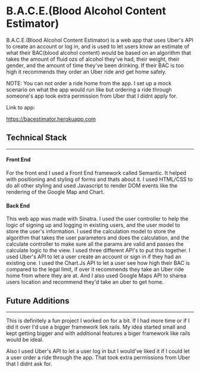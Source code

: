 # B.A.C.E.(Blood Alcohol Content Estimator)

B.A.C.E.(Blood Alcohol Content Estimator) is a web app that uses Uber's API to create an account or log in, and is used to let users know an estimate of what their BAC(blood alcohol content) would be based on an algorithm that takes the amount of fluid ozs of alcohol they've had, their weight, their gender, and the amount of time they've been drinking. If their BAC is too high it recommends they order an Uber ride and get home safely.

NOTE: You can not order a ride home from the app. I set up a mock scenario on what the app would run like but ordering a ride through someone's app took extra permission from Uber that I didnt apply for.

Link to app:

https://bacestimator.herokuapp.com

## Technical Stack
------------------
#### Front End
For the front end I used a Front End framework called Semantic. It helped with positioning and styling of forms and thats about it. I used HTML/CSS to do all other styling and used Javascript to render DOM events like the rendering of the Google Map and Chart.



#### Back End
This web app was made with Sinatra. I used the user controller to help the logic of signing up and logging in existing users, and the user model to store the user's information. I used the calculation model to store the algorithm that takes the user parameters and does the calculation, and the calculate controller to make sure all the params are valid and passes the calculate logic to the view. I used three different API's to put this together. I used Uber's API to let a user create an account or sign in if they had an existing one. I used the Chart.Js API to let a user see how high their BAC is compared to the legal limit, if over it recommends they take an Uber ride home from where they are at. And I also used Google Maps API to sharea users location and recommend they'd take an uber to get home.


## Future Additions
--------------
This is definitely a fun project I worked on for a bit. If I had more time or if I did it over I'd use a bigger framework liek rails. My idea started small and kept getting bigger and with additional features a biger framework like rails would be ideal.

Also I used Uber's API to let a user log in but I would've liked it if I could let a user order a ride through the app. That took extra permissions from Uber that I didnt ask for.

<!--
PSEUDOCODE-------------------
BAC calculator 1 drink = 1.5oz shot of 80 proof liquor 40% 1 drink = 12oz (5% beer) 1 drink = 5oz wine(12%)

subtract .015% for every hour can vary based on amount of food in your stomach

asks for weight asks for gender asks for time you started drinking how many drinks you have had

Solution 1 ---------------- male = weight/2.2 * .58 drinks/weight - time

female = weight/2.2 * .? drinks/weight - time

Solution 2 ----------- male alcohol distribution ratio = .73 female alcohol distribution ratio = .9

bac = (liquid_oz_alcohol x 5.14/@weight x alcohol_distribution_ratio) – .015 x @hours_since_first_drink

User can sign up User can have a user_name User will have a password User will have a gender
=======
BAC calculator
1 drink = 1.5oz shot of 80 proof liquor 40%
1 drink = 12oz (5% beer)
1 drink = 5oz wine(12%)

subtract .015% for every hour
can vary based on amount of food in your stomach

asks for weight
asks for gender
asks for time you started drinking
how many drinks you have had

Solution 1 ----------------
male = weight/2.2 * .58
56.68
drinks/weight - time

female = weight/2.2 * .?
drinks/weight - time

Solution 2 -----------
male alcohol distribution ratio = .73
female alcohol distribution ratio = .9

bac = (liquid_oz_alcohol x 5.14/@weight x alcohol_distribution_ratio) – .015 x @hours_since_first_drink

User can sign up  x
User can have a user_name   x
User will have a password    x
User will have a gender


User can log in and log out  x

 -->

